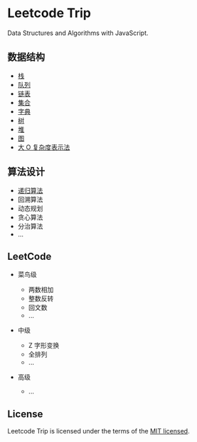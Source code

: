 # Leetcode Trip

Data Structures and Algorithms with JavaScript.

## 数据结构

- [栈](./DataStructures/Stack/README.md)
- [队列](./DataStructures/Queue/README.md)
- [链表](./DataStructures/LinkedList/README.md)
- [集合](./DataStructures/Set/README.md)
- [字典](./DataStructures/Dictionary/README.md)
- [树](./DataStructures/Tree/README.md)
- [堆](./DataStructures/BinaryHeap/README.md)
- [图](./DataStructures/Graph/README.md)
- [大 O 复杂度表示法](./DataStructures/Complexity/README.md)

## 算法设计

- [递归算法](./AlgorithmDesign/Recursive)
- 回溯算法
- 动态规划
- 贪心算法
- 分治算法
- ...

## LeetCode

- 菜鸟级

  - 两数相加
  - 整数反转
  - 回文数
  - ...

- 中级

  - Z 字形变换
  - 全排列
  - ...

- 高级

  - ...

## License

Leetcode Trip is licensed under the terms of the [MIT licensed](https://opensource.org/licenses/MIT).
